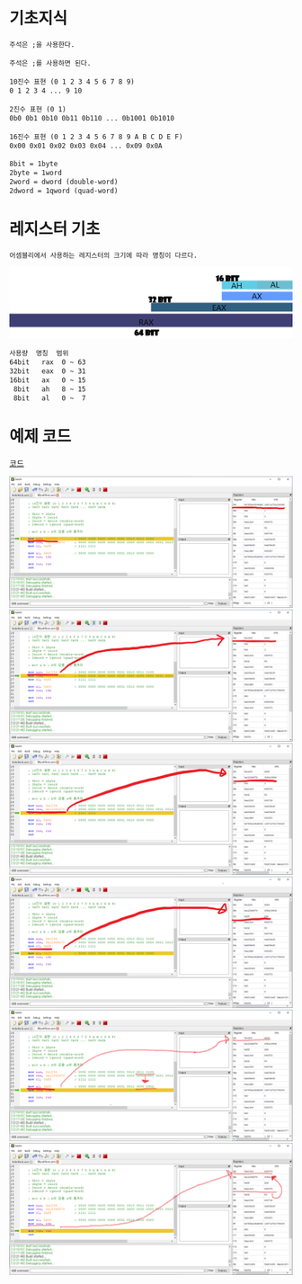 # 기초지식

    주석은 ;을 사용한다.

    주석은 ;를 사용하면 된다.
    
    10진수 표현 (0 1 2 3 4 5 6 7 8 9)
    0 1 2 3 4 ... 9 10
    
    2진수 표현 (0 1)
    0b0 0b1 0b10 0b11 0b110 ... 0b1001 0b1010
    
    16진수 표현 (0 1 2 3 4 5 6 7 8 9 A B C D E F)
    0x00 0x01 0x02 0x03 0x04 ... 0x09 0x0A
    
    8bit = 1byte
    2byte = 1word
    2word = dword (double-word)
    2dword = 1qword (quad-word)

# 레지스터 기초

    어셈블리에서 사용하는 레지스터의 크기에 따라 명칭이 다르다.

<img src="./img/레지스터표현.png">

    사용량  명칭  범위
    64bit   rax  0 ~ 63
    32bit   eax  0 ~ 31
    16bit   ax   0 ~ 15
     8bit   ah   8 ~ 15
     8bit   al   0 ~  7

# 예제 코드

[코드](./code/00useMove.asm)

<img src="./img/00register.png">

<img src="./img/01register.png">

<img src="./img/02register.png">

<img src="./img/03register.png">

<img src="./img/04register.png">

<img src="./img/05register.png">